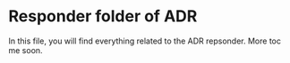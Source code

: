 # Responder folder of ADR

In this file, you will find everything related to the ADR repsonder. More toc me soon.
